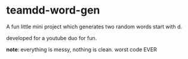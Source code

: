 # teamdd-word-gen

A fun little mini project which generates two random words start with d.

developed for a youtube duo for fun. 

**note**: everything is messy, nothing is clean. worst code EVER
